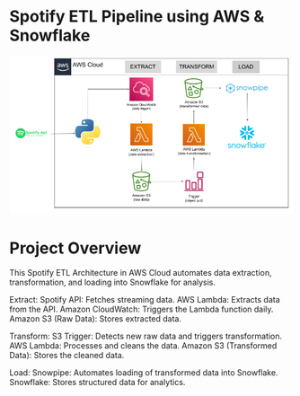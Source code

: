 # Spotify ETL Pipeline using AWS & Snowflake

![Spotify ETL Architecture](images/arch.png)

# Project Overview 

This Spotify ETL Architecture in AWS Cloud automates data extraction, transformation, and loading into Snowflake for analysis.

Extract:
    Spotify API: Fetches streaming data.
    AWS Lambda: Extracts data from the API.
    Amazon CloudWatch: Triggers the Lambda function daily.
    Amazon S3 (Raw Data): Stores extracted data.
   
Transform:
    S3 Trigger: Detects new raw data and triggers transformation.
    AWS Lambda: Processes and cleans the data.
    Amazon S3 (Transformed Data): Stores the cleaned data.

Load:
    Snowpipe: Automates loading of transformed data into Snowflake.
    Snowflake: Stores structured data for analytics.

